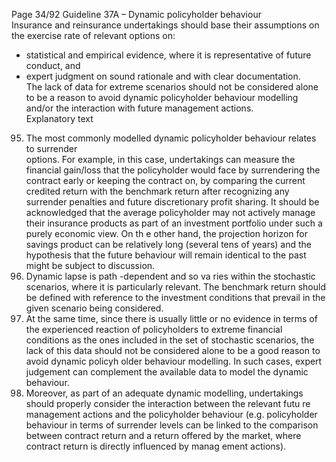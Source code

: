  
Page 34/92 
Guideline 37A – Dynamic policyholder behaviour  
Insurance and reinsurance undertakings should base their assumptions on the exercise rate of 
relevant options on:  
- statistical and empirical evidence, where it is representative of future conduct, and  
- expert judgment on sound rationale and with clear documentation.  
The lack of data for extreme scenarios should not be considered alone to be a reason to avoid 
dynamic policyholder behaviour modelling and/or the interaction with future management 
actions.  
Explanatory text  
95. The most commonly modelled dynamic policyholder behaviour relates to surrender  
options. For example, in this case, undertakings can measure the financial gain/loss that the 
policyholder would face by surrendering the contract early or keeping the contract on, by comparing the current credited return with the benchmark return after recognizing any 
surrender penalties and future discretionary profit sharing. It should be acknowledged that 
the average policyholder may not actively manage their insurance products as part of an investment portfolio under such a purely economic view. On th e other hand, the projection 
horizon for savings product can be relatively long (several tens of years) and the hypothesis 
that the future behaviour will remain identical to the past might be subject to discussion.  
96. Dynamic lapse is path -dependent and so va ries within the stochastic scenarios, where it is 
particularly relevant. The benchmark return should be defined with reference to the investment conditions that prevail in the given scenario being considered.  
97. At the same time, since there is usually little  or no evidence in terms of the experienced 
reaction of policyholders to extreme financial conditions as the ones included in the set of 
stochastic scenarios, the lack of this data should not be considered alone to be a good 
reason to avoid dynamic policyh older behaviour modelling. In such cases, expert judgement 
can complement the available data to model the dynamic behaviour.  
98. Moreover, as part of an adequate dynamic modelling, undertakings should properly 
consider the interaction between the relevant futu re management actions and the 
policyholder behaviour (e.g. policyholder behaviour in terms of surrender levels can be linked to the comparison between contract return and a return offered by the market, where contract return is directly influenced by manag ement actions).  
 